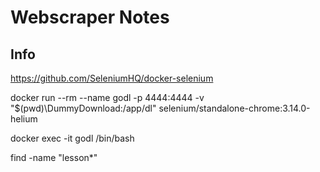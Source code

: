 # Webscraper Notes

## Info

https://github.com/SeleniumHQ/docker-selenium

docker run --rm --name godl -p 4444:4444 -v "$(pwd)\DummyDownload:/app/dl" selenium/standalone-chrome:3.14.0-helium

docker exec -it godl /bin/bash

find -name "lesson*"